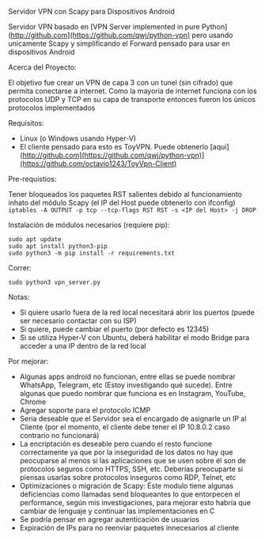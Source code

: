 Servidor VPN con Scapy para Dispositivos Android

Servidor VPN basado en [VPN Server implemented in pure Python](http://github.com](https://github.com/qwj/python-vpn)  pero usando unicamente Scapy y simplificando el Forward pensado para usar en dispositivos Android

Acerca del Proyecto:

El objetivo fue crear un VPN de capa 3 con un tunel (sin cifrado) que permita conectarse a internet. Como la mayoria de internet funciona con los protocolos UDP y TCP en su capa de transporte entonces fueron los únicos protocolos implementados

Requisitos:
- Linux (o Windows usando Hyper-V)
- El cliente pensado para esto es ToyVPN. Puede obtenerlo [aqui](http://github.com](https://github.com/qwj/python-vpn)](https://github.com/octavio1243/ToyVpn-Client)
    
Pre-requistios:

Tener bloqueados los paquetes RST salientes debido al funcionamiento inhato del módulo Scapy (el IP del Host puede obtenerlo con ifconfig)  
```iptables -A OUTPUT -p tcp --tcp-flags RST RST -s <IP del Host> -j DROP```

Instalación de módulos necesarios (requiere pip):
```
sudo apt update
sudo apt install python3-pip
sudo python3 -m pip install -r requirements.txt
```
Correr:
```
sudo python3 vpn_server.py
```
Notas:
- Si quiere usarlo fuera de la red local necesitará abrir los puertos (puede ser necesario contactar con su ISP)
- Si quiere, puede cambiar el puerto (por defecto es 12345)
- Si se utiliza Hyper-V con Ubuntu, deberá habilitar el modo Bridge para acceder a una IP dentro de la red local

Por mejorar:
- Algunas apps android no funcionan, entre ellas se puede nombrar WhatsApp, Telegram, etc (Estoy investigando qué sucede). Entre algunas que puedo nombrar que funciona es en Instagram, YouTube, Chrome
- Agregar soporte para el protocolo ICMP
- Seria deseable que el Servidor sea el encargado de asignarle un IP al Cliente (por el momento, el cliente debe tener el IP 10.8.0.2 caso contrario no funcionará)
- La encriptación es deseable pero cuando el resto funcione correctamente ya que por la inseguridad de los datos no hay que peocuparse al menos si las aplicaciones que se usen sobre él son de protocolos seguros como HTTPS, SSH, etc. Deberías preocuparte si piensas usarlas sobre protocolos inseguros como RDP, Telnet, etc
- Optimizaciones o migración de Scapy: Éste modulo tiene algunas deficiencias como llamadas send bloqueantes lo que entorpecen el performance, según mis investigaciones, para mejorar esto habría que cambiar de lenguaje y continuar las implementaciones en C
- Se podría pensar en agregar autenticación de usuarios
- Expiración de IPs para no reenviar paquetes innecesarios al cliente
